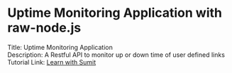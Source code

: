 # Uptime Monitoring Application with raw-node.js

Title: Uptime Monitoring Application <br />
Description: A Restful API to monitor up or down time of user defined links <br />
Tutorial Link: <a target="_blank" href="https://www.youtube.com/channel/UCFM3gG5IHfogarxlKcIHCAg"> Learn with Sumit </a>
